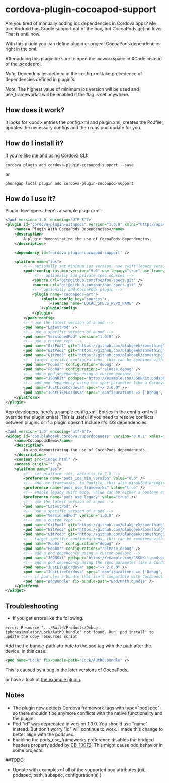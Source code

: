 # cordova-plugin-cocoapod-support
Are you tired of manually adding ios dependencies in Cordova apps?  Me too.  Android has Gradle support out of the box, but
CocoaPods get no love.  That is until now.

With this plugin you can define plugin or project CocoaPods dependencies right in the xml.

After adding this plugin be sure to open the .xcworkspace in XCode instead of the .xcodeproj.

*Note*: Dependencies defined in the config.xml take precedence of dependencies defined in plugin's.

*Note*: The highest value of minimum ios version will be used and use_frameworks! will be enabled if the flag is set anywhere.

## How does it work?
It looks for &lt;pod&gt; entries the config.xml and plugin.xml, creates the Podfile, updates the necessary configs and
then runs pod update for you.

## How do I install it?

If you're like me and using [Cordova CLI](http://cordova.apache.org/):
```
cordova plugin add cordova-plugin-cocoapod-support --save
```

or

```
phonegap local plugin add cordova-plugin-cocoapod-support
```

## How do I use it?

Plugin developers, here's a sample plugin.xml.
```xml
<?xml version='1.0' encoding='UTF-8'?>
<plugin id="cordova-plugin-withpods" version="1.0.0" xmlns="http://apache.org/cordova/ns/plugins/1.0">
    <name>A Plugin With CocoaPods Dependencies</name>
    <description>
        A plugin demonstrating the use of CocoaPods dependencies.
    </description>

    <dependency id="cordova-plugin-cocoapod-support" />

    <platform name="ios">
        <!-- optionally set minimum ios version, use swift legacy version and enable use_frameworks! -->
        <pods-config ios-min-version="9.0" use-legacy="true" use-frameworks="true">
             <!-- optionally add private spec sources -->
            <source url="git@github.com:foo/foo-specs.git" />
            <source url="git@github.com:bar/bar-specs.git" />
            <!-- optionally add CocoaPods plugin -->
            <plugin name="cocoapods-art">
                <plugin-config key="sources">
                    <sources name="LOCAL_SPECS_REPO_NAME" />
                </plugin-config>
            </plugin>
        </pods-config>
        <!-- use the latest version of a pod -->
        <pod name="LatestPod" />
        <!-- use a specific version of a pod -->
        <pod name="VersionedPod" version="1.0.0" />
        <!-- use a custom repo -->
        <pod name="GitPod1" git="https://github.com/blakgeek/something" tag="v1.0.1" />
        <pod name="GitPod2" git="https://github.com/blakgeek/something" branch="wood" />
        <pod name="GitPod3" git="https://github.com/blakgeek/something" commit="1b33368" />
        <!-- target specific configurations, this can be combined with all other options -->
        <pod name="Foobar" configuration="debug" />
        <pod name="Foobar" configurations="release,debug" />
        <!-- add a pod dependency using a custom podspec -->
        <pod name="JSONKit" podspec="https://example.com/JSONKit.podspec" />
        <!-- add pod dependency using the spec parameter like a Cordova framework -->
        <pod name="JustLikeCordova" spec="~> 2.0.0" />
        <pod name="JustLikeCordova" spec=":configurations => ['Debug', 'Beta']" />
    </platform>
</plugin>
```

App developers, here's a sample config.xml.  Entries in the config.xml will override the plugin.xml(s).
This is useful if you need to resolve conflicts between plugins or if a plugin doesn't include it's iOS dependencies.
```xml
<?xml version='1.0' encoding='utf-8'?>
<widget id="com.blakgeek.cordova.superdopeness" version="0.0.1" xmlns="http://www.w3.org/ns/widgets" xmlns:cdv="http://cordova.apache.org/ns/1.0">
    <name>CocoapodsDemo</name>
    <description>
        An app demonstrating the use of CocoaPods dependencies.
    </description>
    <content src="index.html" />
    <access origin="*" />
    <platform name="ios">
        <!-- set platform :ios, defaults to 7.0 -->
        <preference name="pods_ios_min_version" value="8.0" />
        <!-- add use_frameworks! to Podfile, this also disabled bridging headers -->
        <preference name="pods_use_frameworks" value="true" />
        <!-- enable legacy swift mode, value can be either a boolean of a swift version -->
        <preference name="pods_use_legacy" value="true" />
        <!-- use the latest version of a pod -->
        <pod name="LatestPod" />
        <!-- use a specific version of a pod -->
        <pod name="VersionedPod" version="1.0.0" />
        <!-- use a custom repo -->
        <pod name="GitPod1" git="https://github.com/blakgeek/something" tag="v1.0.1" />
        <pod name="GitPod2" git="https://github.com/blakgeek/something" branch="wood" />
        <pod name="GitPod3" git="https://github.com/blakgeek/something" commit="1b33368" />
        <!-- target specific configurations, this can be combined with all other options -->
        <pod name="Foobar" configuration="debug" />
        <pod name="Foobar" configurations="release,debug" />
        <!-- add a pod dependency using a custom podspec -->
        <pod name="JSONKit" podspec="https://example.com/JSONKit.podspec" />
        <!-- add a pod dependency using the spec parameter like a Cordova framework -->
        <pod name="JustLikeCordova" spec="~> 2.0.0" />
        <pod name="JustLikeCordova" spec=":configurations => ['Debug', 'Beta']" />
        <!-- if pod uses a bundle that isn't compatible with Cocoapods 1.x -->
        <pod name="BadBundle" fix-bundle-path="Bad/Path.bundle" />
    </platform>
</widget>
```

## Troubleshooting
* If you get errors like the following.
```
error: Resource ".../Build/Products/Debug-iphonesimulator/Lock/Auth0.bundle" not found. Run 'pod install' to update the copy resources script
```
Add the fix-bundle-path attribute to the pod tag with the path after the device.  In this case:
```xml
<pod name="Lock" fix-bundle-path="Lock/Auth0.bundle" />
```
This is caused by a bug in the later versions of CocoaPods.

or have a look at [the example plugin](https://github.com/blakgeek/cordova-plugin-cocoapods-support-example).

## Notes
* The plugin now detects Cordova framework tags with type="podspec" so there shouldn't be anymore conflicts with the native functionality and the plugin.
* Pod "id" was deprecated in version 1.3.0.  You should use "name" instead.  But don't worry "id" will continue to work.
I made this change to better align with the podspec.
* Enabling the pods_use_frameworks preference disables the bridged headers property added by
[CB-10072](https://issues.apache.org/jira/browse/CB-10072).  This might cause odd behavior in some projects.


##TODO:
* Update with examples of all of the supported pod attributes (git, podspec, path, subspec, configuration(s) )



[bad_resource]: ./bad_resource.png "Bad Resource"
[linker_error]: ./linker_error.png "Linker Error"





